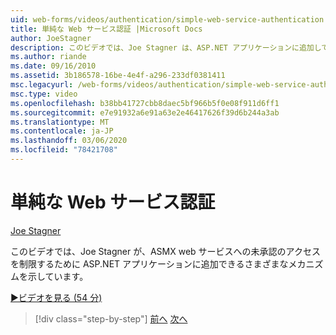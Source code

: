```yaml
---
uid: web-forms/videos/authentication/simple-web-service-authentication
title: 単純な Web サービス認証 |Microsoft Docs
author: JoeStagner
description: このビデオでは、Joe Stagner は、ASP.NET アプリケーションに追加して、ASMX web サービスへの承認されていないアクセスを制限するさまざまなメカニズムを示しています...
ms.author: riande
ms.date: 09/16/2010
ms.assetid: 3b186578-16be-4e4f-a296-233df0381411
msc.legacyurl: /web-forms/videos/authentication/simple-web-service-authentication
msc.type: video
ms.openlocfilehash: b38bb41727cbb8daec5bf966b5f0e08f911d6ff1
ms.sourcegitcommit: e7e91932a6e91a63e2e46417626f39d6b244a3ab
ms.translationtype: MT
ms.contentlocale: ja-JP
ms.lasthandoff: 03/06/2020
ms.locfileid: "78421708"
---
```

# <a name="simple-web-service-authentication"></a>単純な Web サービス認証

[Joe Stagner](https://github.com/JoeStagner)

このビデオでは、Joe Stagner が、ASMX web サービスへの未承認のアクセスを制限するために ASP.NET アプリケーションに追加できるさまざまなメカニズムを示しています。

[&#9654;ビデオを見る (54 分)](https://channel9.msdn.com/Blogs/ASP-NET-Site-Videos/simple-web-service-authentication)

> [!div class="step-by-step"]
> [前へ](implement-the-registration-verification-pattern.md)
> [次へ](creating-inactive-users.md)
